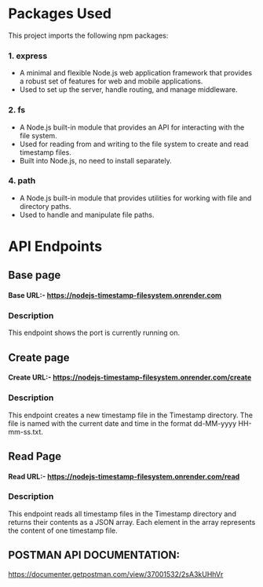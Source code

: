 # Packages Used
This project imports the following npm packages:
### 1. express
  * A minimal and flexible Node.js web application framework that provides a robust set of features for web and mobile applications.
  * Used to set up the server, handle routing, and manage middleware.
### 2. fs 
  * A Node.js built-in module that provides an API for interacting with the file system.
  * Used for reading from and writing to the file system to create and read timestamp files.
  * Built into Node.js, no need to install separately.
### 4. path
  * A Node.js built-in module that provides utilities for working with file and directory paths.
  * Used to handle and manipulate file paths.

# API Endpoints
## Base page
#### Base URL:-  https://nodejs-timestamp-filesystem.onrender.com
### Description
This endpoint shows the port is currently running on.

## Create page
#### Create URL:- https://nodejs-timestamp-filesystem.onrender.com/create
### Description
This endpoint creates a new timestamp file in the Timestamp directory. 
The file is named with the current date and time in the format dd-MM-yyyy HH-mm-ss.txt.

## Read Page
#### Read URL:- https://nodejs-timestamp-filesystem.onrender.com/read
### Description
This endpoint reads all timestamp files in the Timestamp directory and returns their contents as a JSON array. 
Each element in the array represents the content of one timestamp file.

## POSTMAN API DOCUMENTATION: 
https://documenter.getpostman.com/view/37001532/2sA3kUHhVr
